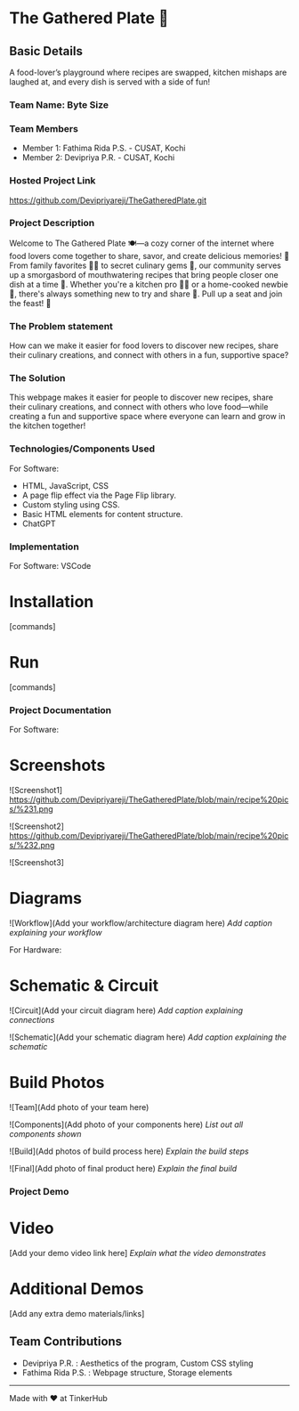 # The Gathered Plate 🍛


## Basic Details
A food-lover’s playground where recipes are swapped, kitchen mishaps are laughed at, and every dish is served with a side of fun!

### Team Name: Byte Size


### Team Members
- Member 1: Fathima Rida P.S. - CUSAT, Kochi
- Member 2: Devipriya P.R. - CUSAT, Kochi

### Hosted Project Link
https://github.com/Devipriyareji/TheGatheredPlate.git

### Project Description

Welcome to The Gathered Plate 🍽️—a cozy corner of the internet where food lovers come together to share, savor, and create delicious memories! 🍲 From family favorites 👩‍🍳 to secret culinary gems 🤫, our community serves up a smorgasbord of mouthwatering recipes that bring people closer one dish at a time 🫶. Whether you're a kitchen pro 👨‍🍳 or a home-cooked newbie 🍕, there's always something new to try and share 🍪. Pull up a seat and join the feast! 🍴


### The Problem statement
How can we make it easier for food lovers to discover new recipes, share their culinary creations, and connect with others in a fun, supportive space?

### The Solution
This webpage makes it easier for people to discover new recipes, share their culinary creations, and connect with others who love food—while creating a fun and supportive space where everyone can learn and grow in the kitchen together!

### Technologies/Components Used
For Software:
- HTML, JavaScript, CSS
- A page flip effect via the Page Flip library.
- Custom styling using CSS.
- Basic HTML elements for content structure.
- ChatGPT


### Implementation
For Software: VSCode
# Installation
[commands]

# Run
[commands]

### Project Documentation
For Software:

# Screenshots 
![Screenshot1]
https://github.com/Devipriyareji/TheGatheredPlate/blob/main/recipe%20pics/%231.png

![Screenshot2]
https://github.com/Devipriyareji/TheGatheredPlate/blob/main/recipe%20pics/%232.png

![Screenshot3]
# Diagrams
![Workflow](Add your workflow/architecture diagram here)
*Add caption explaining your workflow*

For Hardware:

# Schematic & Circuit
![Circuit](Add your circuit diagram here)
*Add caption explaining connections*

![Schematic](Add your schematic diagram here)
*Add caption explaining the schematic*

# Build Photos
![Team](Add photo of your team here)


![Components](Add photo of your components here)
*List out all components shown*

![Build](Add photos of build process here)
*Explain the build steps*

![Final](Add photo of final product here)
*Explain the final build*

### Project Demo
# Video
[Add your demo video link here]
*Explain what the video demonstrates*

# Additional Demos
[Add any extra demo materials/links]

## Team Contributions
- Devipriya P.R. : Aesthetics of the program, Custom CSS styling
- Fathima Rida P.S. : Webpage structure, Storage elements


---
Made with ❤️ at TinkerHub
